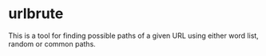 # urlbrute
This is a tool for finding possible paths of a given URL using either word list, random or common paths.
